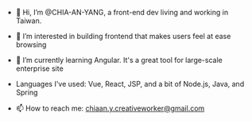 - 👋 Hi, I’m @CHIA-AN-YANG, a front-end dev living and working in Taiwan.
- 👀 I’m interested in building frontend that makes users feel at ease browsing
- 🌱 I’m currently learning Angular. It's a great tool for large-scale enterprise site
- Languages I've used: Vue, React, JSP, and a bit of Node.js, Java, and Spring

- 📫 How to reach me: chiaan.y.creativeworker@gmail.com

